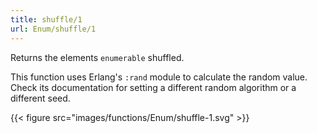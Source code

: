 ```yaml
---
title: shuffle/1
url: Enum/shuffle/1
---
```


Returns the elements `enumerable` shuffled.

This function uses Erlang's `:rand` module to calculate the random value. Check its documentation for setting a different random algorithm or a different seed.

{{< figure src="images/functions/Enum/shuffle-1.svg" >}}
